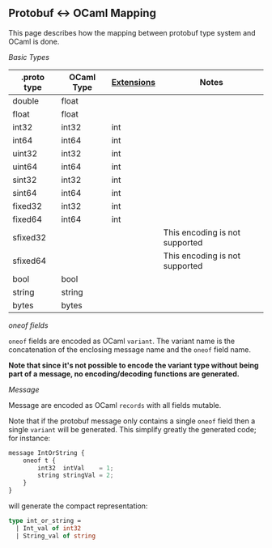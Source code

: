 ## Protobuf <-> OCaml Mapping

This page describes how the mapping between protobuf type system and OCaml is done. 

 
*Basic Types*

| .proto type  | OCaml Type  | [Extensions](src/ocaml_extensions.md) | Notes |
|--------------|-------------|------------|-------|
| double       | float       |            |       |
| float        | float       |            |       | 
| int32        | int32       |  int       |       |
| int64        | int64       |  int       |       |
| uint32       | int32       |  int       |       |
| uint64       | int64       |  int       |       |
| sint32       | int32       |  int       |       |
| sint64       | int64       |  int       |       |
| fixed32      | int32       |  int       |       |
| fixed64      | int64       |  int       |       |
| sfixed32     |             |            | This encoding is not supported |
| sfixed64     |             |            | This encoding is not supported |
| bool         | bool        |            |  |
| string       | string      |            |  |
| bytes        | bytes       |            |  |


*oneof fields*

`oneof` fields are encoded as OCaml `variant`. The variant name is the concatenation of the enclosing message name 
and the `oneof` field name.

**Note that since it's not possible to encode the variant type without being part of a message, no encoding/decoding
functions are generated.**

*Message* 

Message are encoded as OCaml `records` with all fields mutable. 

Note that if the protobuf message only contains a single `oneof` field then a single `variant` will be generated. 
This simplify greatly the generated code; for instance:

```Javascript
message IntOrString {
    oneof t {
        int32  intVal    = 1;
        string stringVal = 2;
    }
}

```
will generate the compact representation:

```OCaml
type int_or_string =
  | Int_val of int32
  | String_val of string
```

